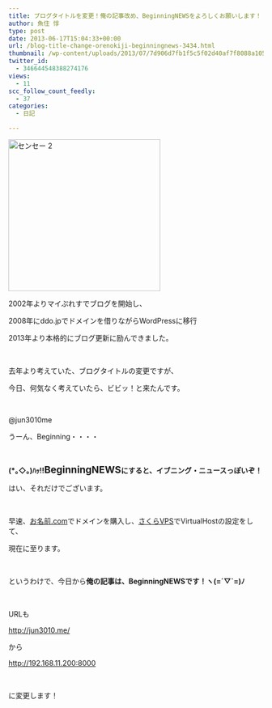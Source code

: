 ```yaml
---
title: ブログタイトルを変更！俺の記事改め、BeginningNEWSをよろしくお願いします！
author: 魚住 惇
type: post
date: 2013-06-17T15:04:33+00:00
url: /blog-title-change-orenokiji-beginningnews-3434.html
thumbnail: /wp-content/uploads/2013/07/7d906d7fb1f5c5f02d40af7f8088a105.png
twitter_id:
  - 346644548388274176
views:
  - 11
scc_follow_count_feedly:
  - 37
categories:
  - 日記

---
```

<img decoding="async" loading="lazy" title="センセー-2.png" src="/wp-content/uploads/2013/06/7d906d7fb1f5c5f02d40af7f8088a105.png" alt="センセー 2" width="300" height="300" border="0" />

<!--more-->

2002年よりマイぷれすでブログを開始し、

2008年にddo.jpでドメインを借りながらWordPressに移行

2013年より本格的にブログ更新に励んできました。

 

去年より考えていた、ブログタイトルの変更ですが、

今日、何気なく考えていたら、ビビッ！と来たんです。

 

@jun3010me

うーん、Beginning・・・・

 

<p style="font-size: 14px;">
  <b>(*｡◇｡)ﾊｯ!!<span style="font-size: 19px;">BeginningNEWS</span>にすると、イブニング・ニュースっぽいぞ！</b>
</p>

はい、それだけでございます。

 

早速、[お名前.com][1]でドメインを購入し、[さくらVPS][2]でVirtualHostの設定をして、

現在に至ります。

 

というわけで、今日から**俺の記事は、BeginningNEWSです！ヽ(=´▽\`=)ﾉ**

 

URLも

<a rel="nofollow" href="http://192.168.11.200:8000">http://jun3010.me/</a>

から

<a rel="nofollow" href="http://192.168.11.200:8000">http://192.168.11.200:8000</a>

 

に変更します！

 [1]: http://px.a8.net/svt/ejp?a8mat=25RLHK+8TC27M+50+3SZEV6
 [2]: http://px.a8.net/svt/ejp?a8mat=25MYF4+8LLFCI+D8Y+C164Y